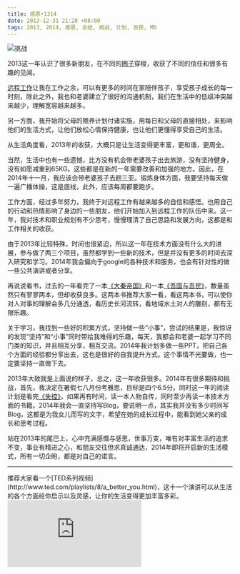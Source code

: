 ```yaml
---
title: 感恩•1314
date: 2013-12-31 21:28 +08:00
tags: 2013, 2014, 感恩, 总结, 挑战, 计划, 收获, MD
---
```


![挑战](post/tiaozhan.jpg)

2013这一年认识了很多新朋友，在不同的[圈子](http://wangyaodi.com/2013/12/27/join-xian-gdg.html)穿梭，收获了不同的信任和很多有趣的见闻。

[远程工作](http://wangyaodi.com/2013/04/29/freelancer.html)让我在工作之余，可以有更多的时间在家陪伴孩子，享受孩子成长的每一时刻，除此之外，我也和老婆建立了很好的沟通机制，我们在生活中的低级冲突越来越少，理解宽容越来越多。

另一方面，我开始将父母的赡养计划付诸实施，用每日和父母的直接相处，来影响他们的生活方式，让他们放松心情保持健康，也让他们更懂得享受自己的生活。

从生活角度看，2013年的收获，大概只是让生活变得更丰富，更和谐，更周全。

当然，生活中也有一些遗憾，比方没有机会带老婆孩子出去旅游，没有坚持健身，没有如愿减重到65KG。这些都是在新的一年需要改善和加强的地方。因此，在2014年十一月，我应该会带老婆孩子去趟三亚。锻炼身体方面，我要坚持每天做一遍广播体操，这是底线，此外，应该每周都要跑步。

工作方面，经过多年努力，我终于对远程工作有越来越多的自信和感悟。也用自己的行动和热情影响了身边的一些朋友，他们开始加入到远程工作的队伍中来。这一年，我对技术和职业规划有不少思考，慢慢理清了自己思路和发展方向，这都是和工作相关的收获。

由于2013年比较特殊，时间也很紧迫，所以这一年在技术方面没有什么大的进展，参与做了两三个项目，虽然都学到一些新的技术，但是并没有更多的时间去深入研究和学习。2014年我会偏向于google的各种技术和服务，也会有针对性的做一些公共演讲或者分享。

再说说看书，过去的一年看完了一本[《大秦帝国》](http://book.douban.com/subject/3079029/)和一本[《吾国与吾民》](http://book.douban.com/subject/4241023/)，数量虽然只有寥寥两本，但却收获良多。这两本书推荐大家一看，看这两本书，可以使你对人对事的理解会多几分通透，看历史长河流转，看地域水土对人的雕刻，都有无限乐趣。

关于学习，我找到一些好的积累方式，坚持做一些“小事”，尝试的结果是，我惊讶的发现“坚持”和“小事”同时带给我难得的乐趣，每天，我都会和老婆一起学习不同门类的知识，并且相互分享，相互交流。2014年我计划多做一些PPT，把自己各个方面的经验都分享出去，这也是很好的自我提升方式。这个事情不光要做，也一定要坚持一直做下去。

2013年大致就是上面说的样子，总之，这一年收获很多。2014年有很多期待和挑战，首先，我决定在暑假七八月份考雅思，目标是四个6.5分。同时这一年的阅读计划是看完[《失控》](http://book.douban.com/subject/5375620/)，如果再有时间，读一本人物自传，同时至少再读一本技术方面的书籍。2014年我会一直坚持写Blog，要说明一点，其实我并没有多少时间写Blog，这都是为我女儿而写的文字，希望在她的成长过程中，能看到她父亲的成长和思考过程。

站在2013年的尾巴上，心中充满感慨与感恩，世事万变，唯有对丰富生活的追求不变，事业有精进之心，和朋友交往但求真诚通达，2014年即将开启新的生活模式，所有一切企盼，都是对自己的诺言。

***
<span class="footnotes">
推荐大家看一个[TED系列视频](http://www.ted.com/playlists/8/a_better_you.html)，这十一个演讲可以从生活的各个方面给你启示以及灵感，让你的生活变得更加丰富多彩。<br />
<iframe src="http://embed.ted.com/playlists/8/a_better_you.html" width="auto" height="auto" frameborder="0" scrolling="no" webkitAllowFullScreen mozallowfullscreen allowFullScreen></iframe>
</span>



